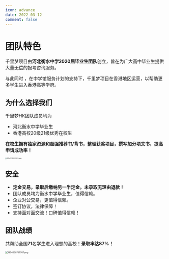 ```yaml
---
icon: advance
date: 2022-03-12
comment: false 
---
```


# 团队特色

千里梦项目由**河北衡水中学2020届毕业生团队**创立，旨在为广大高中毕业生提供大量无偿的报考咨询服务。

与此同时 ，在中学馆服务计划的支持下，千里梦项目在香港地区运营，以帮助更多学生进入香港高等学府。

## 为什么选择我们

千里梦HK团队成员均为

- 河北衡水中学毕业生
- 香港高校20级21级优秀在校生

**在校生拥有独家资源和超强推荐书/背书，整理获奖项目，撰写加分项文书，提高申请成功率！**

<img src="https://pic.hanjiaming.com.cn/2022/06/07/ff01fc89de2ea.png" alt="1654538252922.png" style="zoom: 33%;" />

## 安全

- **定金交易，录取后缴纳另一半定金。未录取无理由退款！**
- 团队成员均为衡水中学毕业生，值得信赖。
- 企业对公交易，更值得信赖。
- 签订协议，法律保障！
- 支持面对面交流！口碑值得信赖！

## 团队战绩

共帮助全国**71**名学生进入理想的高校！**录取率达87%！**

<img src="https://pic.hanjiaming.com.cn/2022/06/07/1aa839a0cb809.png" alt="1654538737707.png" style="zoom:48%;" />